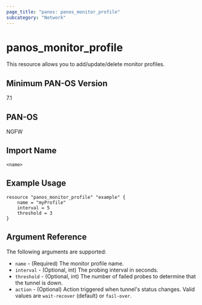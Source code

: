 ```yaml
---
page_title: "panos: panos_monitor_profile"
subcategory: "Network"
---
```


# panos_monitor_profile

This resource allows you to add/update/delete monitor profiles.


## Minimum PAN-OS Version

7.1


## PAN-OS

NGFW


## Import Name

```
<name>
```

## Example Usage

```hcl
resource "panos_monitor_profile" "example" {
    name = "myProfile"
    interval = 5
    threshold = 3
}
```

## Argument Reference

The following arguments are supported:

* `name` - (Required) The monitor profile name.
* `interval` - (Optional, int) The probing interval in seconds.
* `threshold` - (Optional, int) The number of failed probes to determine that
  the tunnel is down.
* `action` - (Optional) Action triggered when tunnel's status changes.  Valid values
  are `wait-recover` (default) or `fail-over`.

